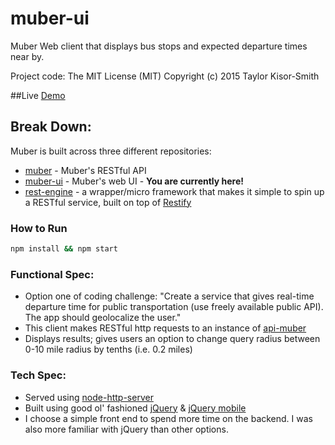 # muber-ui
Muber Web client that displays bus stops and expected departure times near by.

Project code: The MIT License (MIT) Copyright (c) 2015 Taylor Kisor-Smith

##Live [Demo](https://muber.herokuapp.com/)

## Break Down:
Muber is built across three different repositories:

* [muber](https://github.com/t4ks/muber) - Muber's RESTful API
* [muber-ui](https://github.com/t4ks/muber-ui) - Muber's web UI - **You are currently here!**
* [rest-engine](https://github.com/t4ks/rest-engine) - a wrapper/micro framework that makes it simple to spin up a RESTful service,
    built on top of [Restify](https://www.npmjs.com/package/restify)

### How to Run
```bash
npm install && npm start
```

### Functional Spec:
* Option one of coding challenge: "Create a service that gives real-time departure time for public transportation (use freely available public API). The app should geolocalize the user."
* This client makes RESTful http requests to an instance of [api-muber](https://github.com/t4ks/muber)
* Displays results; gives users an option to change query radius between 0-10 mile radius by tenths (i.e. 0.2 miles)

### Tech Spec:
* Served using [node-http-server](https://www.npmjs.com/package/node-http-server)
* Built using good ol' fashioned [jQuery](https://jquery.com/) & [jQuery mobile](https://jquerymobile.com/)
* I choose a simple front end to spend more time on the backend. I was also more familiar with jQuery than other options.
